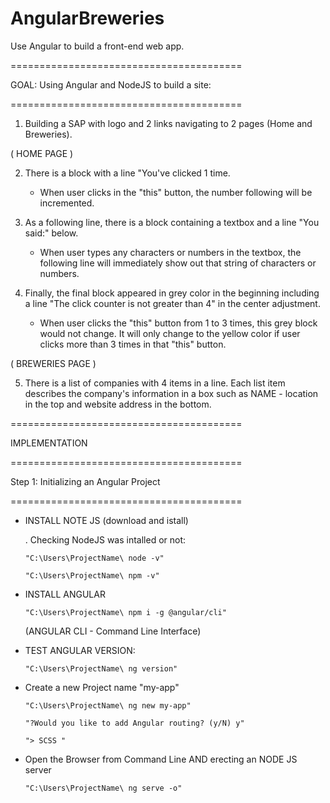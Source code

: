 # AngularBreweries
Use Angular to build a front-end web app.
 
========================================

GOAL: 
Using Angular and NodeJS to build a site: 

========================================

1. Building a SAP with logo and 2 links navigating to 2 pages (Home and Breweries).
    
 ( HOME PAGE )
 
 2. There is a block with a line "You've clicked <this> 1 time.
      - When user clicks in the "this" button, the number following will be incremented.

 3. As a following line, there is a block containing a textbox and a line "You said:" below.
    - When user types any characters or numbers in the textbox, the following line will immediately show out that string of characters or numbers.

  4. Finally, the final block appeared in grey color in the beginning including a line "The click counter is not greater than 4" in the center adjustment.
      - When user clicks the "this" button from 1 to 3 times, this grey block would not change. It will only change to the yellow color if user clicks more than 3 times in that "this" button.
 
( BREWERIES PAGE )

  5. There is a list of companies with 4 items in a line. Each list item describes the company's information in a box such as NAME - location in the top and website address in the bottom.
     
========================================


IMPLEMENTATION

========================================

Step 1: Initializing an Angular Project

========================================
 
 - INSTALL NOTE JS (download and istall)
 
    . Checking NodeJS was intalled or not:
    
       "C:\Users\ProjectName\ node -v"
       
       "C:\Users\ProjectName\ npm -v"
    
 - INSTALL ANGULAR
 
       "C:\Users\ProjectName\ npm i -g @angular/cli"
    
     (ANGULAR CLI - Command Line Interface)
     

 - TEST ANGULAR VERSION:
 
       "C:\Users\ProjectName\ ng version"
   

 - Create a new Project name "my-app"
 
       "C:\Users\ProjectName\ ng new my-app"
   
       "?Would you like to add Angular routing? (y/N) y"
     
       "> SCSS "
   

  - Open the Browser from Command Line AND erecting an NODE JS server
  
        "C:\Users\ProjectName\ ng serve -o"
   
   
   
  
    
    
    
    
    
